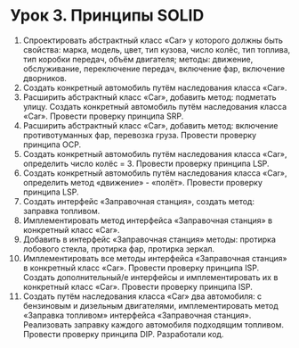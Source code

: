 # Урок 3. Принципы SOLID

1. Спроектировать абстрактный класс «Car» у которого должны быть свойства: марка,
   модель, цвет, тип кузова, число колёс, тип топлива, тип коробки передач, объём
   двигателя; методы: движение, обслуживание, переключение передач, включение фар,
   включение дворников.
2. Создать конкретный автомобиль путём наследования класса «Car».
3. Расширить абстрактный класс «Car», добавить метод: подметать улицу. Создать
   конкретный автомобиль путём наследования класса «Car». Провести проверку принципа
   SRP.
4. Расширить абстрактный класс «Car», добавить метод: включение противотуманных фар,
   перевозка груза. Провести проверку принципа OCP.
5. Создать конкретный автомобиль путём наследования класса «Car», определить число
   колёс = 3. Провести проверку принципа LSP.
6. Создать конкретный автомобиль путём наследования класса «Car», определить метод
   «движение» - «полёт». Провести проверку принципа LSP.
7. Создать интерфейс «Заправочная станция», создать метод: заправка топливом.
8. Имплементировать метод интерфейса «Заправочная станция» в конкретный класс «Car».
9. Добавить в интерфейс «Заправочная станция» методы: протирка лобового стекла,
   протирка фар, протирка зеркал.
10. Имплементировать все методы интерфейса «Заправочная станция» в конкретный класс
    «Car». Провести проверку принципа ISP. Создать дополнительный/е интерфейсы и
    имплементировать их в конкретный класс «Car». Провести проверку принципа ISP.
11. Создать путём наследования класса «Car» два автомобиля: с бензиновым и дизельным
    двигателями, имплементировать метод «Заправка топливом» интерфейса «Заправочная
    станция». Реализовать заправку каждого автомобиля подходящим топливом. Провести
    проверку принципа DIP.
Разработали код.
